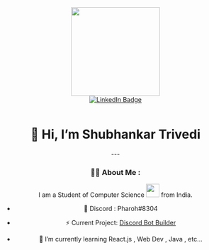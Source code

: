 
<div id="header" align="center">
  <img src="https://i.ibb.co/wCBr2vh/285-2856898-anime-animeboy-animeguy-boyanime-guyanime-hot-anime-boy-removebg-preview.png"  width="200"/>
</div>
<div id="badges"align="center">
  <a href="https://www.instagram.com/devshubhankar/"target="_blank">
    <img src="https://img.shields.io/badge/Instagram-E4405F?style=for-the-badge&logo=instagram&logoColor=white" alt="LinkedIn Badge"/>
  </a>
  <p><img src="https://komarev.com/ghpvc/?username=shubhankartrivedi&style=flat-square&color=blue" alt=""/></p>
</div>
<div align="center">
<h1>👋 Hi, I’m Shubhankar Trivedi</h1>
---

### :man_technologist: About Me :
I am a Student of Computer Science <img src="https://emoji.gg/assets/emoji/4297-pepe-hacker.gif" width="30"> from India.<p>
- :telescope: Discord : Pharoh#8304

- :zap: Current Project: <a href="https://discordbotbuilder.com" target="_blank">Discord Bot Builder</a>
  
- :seedling: I’m currently learning React.js , Web Dev , Java , etc...


  
  
</div>
